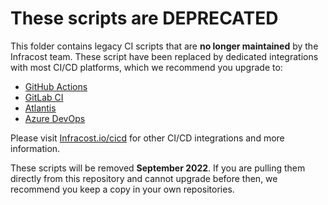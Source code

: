 # These scripts are DEPRECATED

This folder contains legacy CI scripts that are **no longer maintained** by the Infracost team. These script have been replaced by dedicated integrations with most CI/CD platforms, which we recommend you upgrade to:
* [GitHub Actions](https://www.infracost.io/docs/guides/actions_migration/)
* [GitLab CI](https://www.infracost.io/docs/guides/gitlab_ci_migration/)
* [Atlantis](https://www.infracost.io/docs/guides/atlantis_migration/)
* [Azure DevOps](https://www.infracost.io/docs/guides/azure_devops_migration/)

Please visit [Infracost.io/cicd](https://www.infracost.io/cicd/) for other CI/CD integrations and more information.

These scripts will be removed **September 2022**. If you are pulling them directly from this repository and cannot upgrade before then, we recommend you keep a copy in your own repositories.
